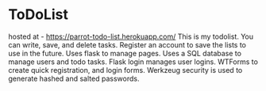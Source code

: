 # ToDoList
hosted at - https://parrot-todo-list.herokuapp.com/
This is my todolist.
You can write, save, and delete tasks.
Register an account to save the lists to use in the future.
Uses flask to manage pages.
Uses a SQL database to manage users and todo tasks.
Flask login manages user logins.
WTForms to create quick registration, and login forms.
Werkzeug security is used to generate hashed and salted passwords.
